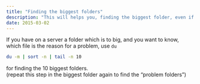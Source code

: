 ```yaml
---
title: "Finding the biggest folders"
description: "This will helps you, finding the biggest folder, even if it's nested somewhere in your filesystem"
date: 2015-03-02
---
```


If you have on a server a folder which is to big, and you want to know, which file is the reason for a problem, use `du`
```bash
du -m | sort -n | tail -n 10
```
for finding the 10 biggest folders.    
(repeat this step in the biggest folder again to find the “problem folders”)
